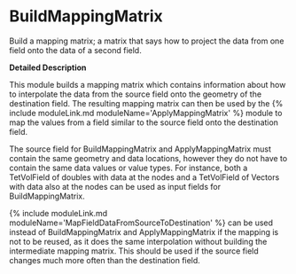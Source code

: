 # BuildMappingMatrix

Build a mapping matrix; a matrix that says how to project the data from one field onto the data of a second field.

**Detailed Description**

This module builds a mapping matrix which contains information about how to interpolate the data from the source field onto the geometry of the destination field. The resulting mapping matrix can then be used by the {% include moduleLink.md moduleName='ApplyMappingMatrix' %} module to map the values from a field similar to the source field onto the destination field.

The source field for BuildMappingMatrix and ApplyMappingMatrix must contain the same geometry and data locations, however they do not have to contain the same data values or value types. For instance, both a TetVolField of doubles with data at the nodes and a TetVolField of Vectors with data also at the nodes can be used as input fields for BuildMappingMatrix.

{% include moduleLink.md moduleName='MapFieldDataFromSourceToDestination' %} can be used instead of BuildMappingMatrix and ApplyMappingMatrix if the mapping is not to be reused, as it does the same interpolation without building the intermediate mapping matrix. This should be used if the source field changes much more often than the destination field.
